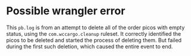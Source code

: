 # Possible wrangler error

This `pb.log` is from an attempt to delete all of the order picos with empty status,
using the `com.wccargo.cleanup` ruleset.
It correctly identified the picos to be deleted and started the process of deleting them.
But failed during the first such deletion, 
which caused the entire event to end.
